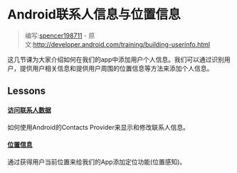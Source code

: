 # Android联系人信息与位置信息

> 编写:[spencer198711](https://github.com/spencer198711) - 原文:<http://developer.android.com/training/building-userinfo.html>

这几节课为大家介绍如何在我们的app中添加用户个人信息。我们可以通过识别用户，提供用户相关信息和提供用户周围的位置信息等方法来添加个人信息。

## Lessons

#### [访问联系人数据](contacts-provider/index.html)

如何使用Android的Contacts Provider来显示和修改联系人信息。

#### [位置信息](location/index.html)

通过获得用户当前位置来给我们的App添加定位功能(位置感知)。